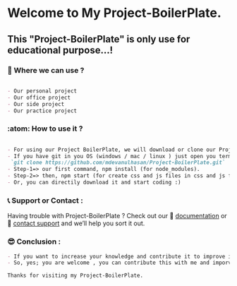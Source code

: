 # Welcome to My Project-BoilerPlate.

## This "Project-BoilerPlate" is only use for educational purpose...!

### :briefcase: Where we can use ?

```markdown

- Our personal project
- Our office project
- Our side project
- Our practice project

```
### :atom: How to use it ?

```markdown

- For using our Project BoilerPlate, we will download or clone our Project-BolerPlate repo in our new project folder.
- If you have git in you OS (windows / mac / linux ) just open you terminal(mac/linux) or cmd(windows) and type
 `git clone https://github.com/mdevanulhasan/Project-BoilerPlate.git`
- Step-1=> our first command, npm install (for node_modules).
- Step-2=> then, npm start (for create css and js files in css and js folder, read all scss files and browser sync).
- Or, you can directily download it and start coding :)

```
### :telephone_receiver: Support or Contact :

Having trouble with Project-BoilerPlate ? Check out our :scroll: [documentation](https://mdevanulhasan.blogspot.com) or :email: [contact support](mailto:mdevanulhasan@gmail.com) and we’ll help you sort it out.

### :sunglasses: Conclusion :

```markdown
- If you want to increase your knowledge and contribute it to improve it more.
- So, yes; you are welcome , you can contribute this with me and imporve this BoilerPlate.
```

``` Thanks for visiting my Project-BoilerPlate. ```
